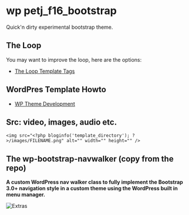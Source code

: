 # wp petj_f16_bootstrap

Quick'n dirty experimental bootstrap theme.

## The Loop

You may want to improve the loop, here are the options:

* [The Loop Template Tags](https://codex.wordpress.org/Template_Tags)

## WordPres Template Howto

* [WP Theme Development](https://codex.wordpress.org/Theme_Development)

## Src: video, images, audio etc.

~~~~
<img src="<?php bloginfo('template_directory'); ?>/images/FILENAME.png" alt="" width="" height="" />
~~~~


## The wp-bootstrap-navwalker (copy from the repo)

**A custom WordPress nav walker class to fully implement the Bootstrap 3.0+ navigation style in a custom theme using the WordPress built in menu manager.**

![Extras](http://edwardmcintyre.com/pub/github/navwalker-3-menu.jpg)
